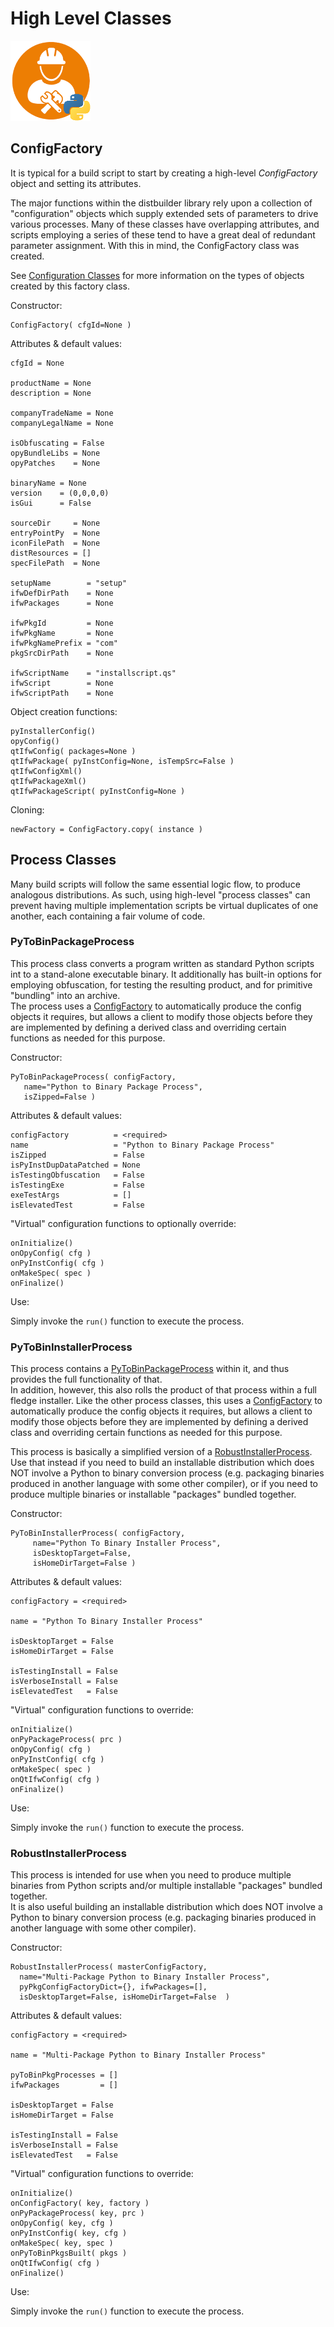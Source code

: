# High Level Classes  
![distbuilder logo](https://raw.githubusercontent.com/BuvinJT/distbuilder/master/docs/img/distbuilder128.png)

## ConfigFactory  

It is typical for a build script to start by creating
a high-level *ConfigFactory* object and setting its attributes.

The major functions within the distbuilder library rely
upon a collection of "configuration" objects which supply
extended sets of parameters to drive various processes.  Many of these 
classes have overlapping attributes, and scripts employing 
a series of these tend to have a great deal of redundant
parameter assignment.  With this in mind, the ConfigFactory class 
was created.

See [Configuration Classes](ConfigClasses.md#configuration-classes) for more 
information on the types of objects created by this factory class.  

Constructor:

    ConfigFactory( cfgId=None )
    
Attributes & default values:  

	cfgId = None                                             

    productName = None
    description = None
    
    companyTradeName = None
    companyLegalName = None      

	isObfuscating = False             
    opyBundleLibs = None
    opyPatches    = None
    
    binaryName = None  
    version    = (0,0,0,0)
    isGui      = False           
    
    sourceDir     = None
    entryPointPy  = None
    iconFilePath  = None
    distResources = []       
	specFilePath  = None
    		
    setupName        = "setup"
    ifwDefDirPath    = None
    ifwPackages      = None
    
    ifwPkgId         = None
    ifwPkgName       = None
    ifwPkgNamePrefix = "com" 
    pkgSrcDirPath    = None
       
    ifwScriptName    = "installscript.qs"
    ifwScript        = None
    ifwScriptPath    = None   

Object creation functions:
     
    pyInstallerConfig()    
    opyConfig()
    qtIfwConfig( packages=None )
    qtIfwPackage( pyInstConfig=None, isTempSrc=False )
    qtIfwConfigXml()
    qtIfwPackageXml()    
    qtIfwPackageScript( pyInstConfig=None )

Cloning:

    newFactory = ConfigFactory.copy( instance )
    
## Process Classes

Many build scripts will follow the same essential
logic flow, to produce analogous distributions. 
As such, using high-level "process classes" can prevent 
having multiple implementation scripts be virtual 
duplicates of one another, each containing a fair volume 
of code.  

### PyToBinPackageProcess

This process class converts a program written as standard Python
scripts int to a stand-alone executable binary.  It additionally
has built-in options for employing obfuscation, for testing the 
resulting product, and for primitive "bundling" into an archive.  
The process uses a [ConfigFactory](#configfactory) to automatically 
produce the config objects it requires, but allows a client to modify
those objects before they are implemented by defining a derived class 
and overriding certain functions as needed for this purpose.       

Constructor:

    PyToBinPackageProcess( configFactory,                  
	   name="Python to Binary Package Process",
	   isZipped=False )
                                 
Attributes & default values:

    configFactory          = <required>                              
    name                   = "Python to Binary Package Process"
	isZipped               = False	                
	isPyInstDupDataPatched = None
	isTestingObfuscation   = False
	isTestingExe           = False
	exeTestArgs            = []        
	isElevatedTest         = False

"Virtual" configuration functions to optionally override:  

    onInitialize()    
	onOpyConfig( cfg )                    
    onPyInstConfig( cfg )
    onMakeSpec( spec )
    onFinalize()

Use:

Simply invoke the `run()` function to execute the process. 
        
### PyToBinInstallerProcess

This process contains a [PyToBinPackageProcess](#PyToBinPackageProcess)
within it, and thus provides the full functionality of that.    
In addition, however, this also rolls the product of that process within
a full fledge installer.  Like the other process classes, this uses a
[ConfigFactory](#configfactory) to automatically produce the config 
objects it requires, but allows a client to modify those objects before 
they are implemented by defining a derived class and overriding certain 
functions as needed for this purpose.       

This process is basically a simplified version of a
[RobustInstallerProcess](#RobustInstallerProcess).  Use that instead
if you need to build an installable distribution which does NOT involve
a Python to binary conversion process (e.g. packaging binaries
produced in another language with some other compiler), or if
you need to produce multiple binaries or installable "packages" bundled 
together. 
  
Constructor:

    PyToBinInstallerProcess( configFactory, 
	     name="Python To Binary Installer Process",
	     isDesktopTarget=False,
	     isHomeDirTarget=False )
                                 
Attributes & default values:
                                               
    configFactory = <required>  
    
    name = "Python To Binary Installer Process"
            
    isDesktopTarget = False
    isHomeDirTarget = False
            
    isTestingInstall = False
    isVerboseInstall = False
	isElevatedTest   = False       
        
"Virtual" configuration functions to override:  

	onInitialize()   
	onPyPackageProcess( prc )
    onOpyConfig( cfg )                    
    onPyInstConfig( cfg )
    onMakeSpec( spec )
    onQtIfwConfig( cfg )              
	onFinalize()
    
Use:

Simply invoke the `run()` function to execute the process. 

### RobustInstallerProcess

This process is intended for use when you need to produce multiple binaries 
from Python scripts and/or multiple installable "packages" bundled together.  
It is also useful building an installable distribution which does NOT involve
a Python to binary conversion process (e.g. packaging binaries
produced in another language with some other compiler).
  
Constructor:

    RobustInstallerProcess( masterConfigFactory, 
      name="Multi-Package Python to Binary Installer Process",
      pyPkgConfigFactoryDict={}, ifwPackages=[],                                     
      isDesktopTarget=False, isHomeDirTarget=False  )
                                 
Attributes & default values:
                                               
    configFactory = <required>  
    
    name = "Multi-Package Python to Binary Installer Process"
    
    pyToBinPkgProcesses = []        
    ifwPackages         = []    
            
    isDesktopTarget = False
    isHomeDirTarget = False
            
    isTestingInstall = False
    isVerboseInstall = False
	isElevatedTest   = False       
        
"Virtual" configuration functions to override:  

	onInitialize()   
    onConfigFactory( key, factory )
    onPyPackageProcess( key, prc )
    onOpyConfig( key, cfg )                    
    onPyInstConfig( key, cfg )
    onMakeSpec( key, spec )   
    onPyToBinPkgsBuilt( pkgs )
    onQtIfwConfig( cfg )            
    onFinalize()
    
Use:

Simply invoke the `run()` function to execute the process. 

